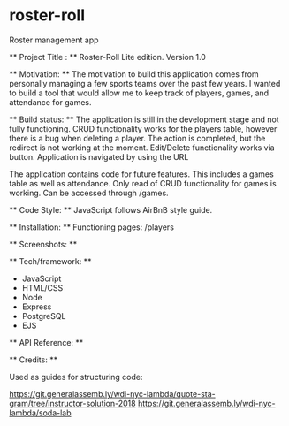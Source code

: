 # roster-roll
Roster management app

** Project Title : **
Roster-Roll Lite edition. Version 1.0

** Motivation: **
The motivation to build this application comes from personally managing a few sports teams over the past few years. I wanted to build a tool that would allow me to keep track of players, games, and attendance for games.

** Build status: **
The application is still in the development stage and not fully functioning. CRUD functionality works for the players table, however there is a bug when deleting a player. The action is completed, but the redirect is not working at the moment. Edit/Delete functionality works via button. Application is navigated by using the URL 

The application contains code for future features. This includes a games table as well as attendance. Only read of CRUD functionality for games is working. Can be accessed through /games.  

** Code Style: **
JavaScript follows AirBnB style guide.

** Installation: **
Functioning pages: /players

** Screenshots: **

** Tech/framework: **
- JavaScript
- HTML/CSS
- Node
- Express
- PostgreSQL
- EJS 

** API Reference: **

** Credits: **

Used as guides for structuring code:

https://git.generalassemb.ly/wdi-nyc-lambda/quote-sta-gram/tree/instructor-solution-2018
https://git.generalassemb.ly/wdi-nyc-lambda/soda-lab
